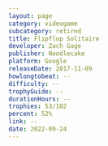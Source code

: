 ```yaml
---
layout: page
category: videogame
subcategory: retired
title: Flipflop Solitaire
developer: Zach Gage
publisher: Noodlecake
platform: Google
releaseDate: 2017-11-09
howlongtobeat: --
difficulty: --
trophyGuide: --
durationHours: --
trophies: 53/102
percent: 52%
link: --
date: 2022-09-24
---
```

